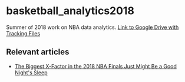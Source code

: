 # basketball_analytics2018
Summer of 2018 work on NBA data analytics.
[Link to Google Drive with Tracking Files](https://drive.google.com/drive/folders/1wKdpKhw0Pe_ez0k9B0MkUFh6O8LgxFCE)

## Relevant articles
* [The Biggest X-Factor in the 2018 NBA Finals Just Might Be a Good Night's Sleep](http://bleacherreport.com/articles/2779499-the-biggest-x-factor-in-the-2018-nba-finals-just-might-be-a-good-nights-sleep?utm_source=cnn.com&utm_medium=referral&utm_campaign=editorial)

